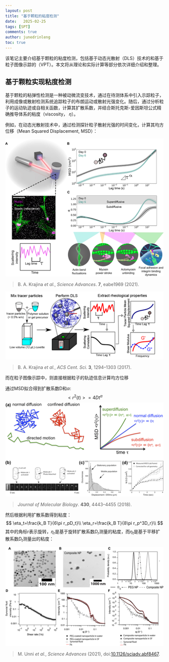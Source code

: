 ```yaml
---
layout: post
title: "基于颗粒的粘度检测"
date:   2025-02-25
tags: [SPT]
comments: true
author: junedrinleng
toc: true
---
```


该笔记主要介绍基于颗粒的粘度检测，包括基于动态光散射（DLS）技术的和基于粒子图像示踪的（VPT）。本文将从理论和实际计算等部分依次详细介绍和整理。
<!-- more -->

## 基于颗粒实现粘度检测

基于颗粒的粘弹性检测是一种被动微流变技术，通过在待测体系中引入示踪粒子，利用成像或散射检测系统追踪粒子的布朗运动或散射光强变化。随后，通过分析粒子的运动轨迹或自相关函数，计算其扩散系数，并结合斯托克斯-爱因斯坦公式精确推导体系的粘度（viscosity， $\eta$）。

例如，在动态光散射技术中，通过检测探针粒子散射光强的时间变化，计算其均方位移（Mean Squared Displacement, MSD）：

![3b0e3fdb6bb894dbb9f03d0a477207d](https://raw.githubusercontent.com/JuneDrinleng/JuneDrinleng.github.io/main/img/2025-02-25-Particle_based_viscoelasticity/3b0e3fdb6bb894dbb9f03d0a477207d.jpg)

> B. A. Krajina *et al.*, *Science Advances*. **7**, eabe1969 (2021).

![image-20250225113547131](https://raw.githubusercontent.com/JuneDrinleng/JuneDrinleng.github.io/main/img/2025-02-25-Particle_based_viscoelasticity/image-20250225113547131.png)

> B. A. Krajina *et al.*, *ACS Cent. Sci.* **3**, 1294–1303 (2017).

而在粒子图像示踪中，则直接根据粒子的轨迹信息计算均方位移

通过MSD拟合得到扩散系数D和$\alpha$:
$$
<r^2(t)>=4Dt^\alpha
$$
![cedeac4b3c30c76146455339c956476](https://raw.githubusercontent.com/JuneDrinleng/JuneDrinleng.github.io/main/img/2025-02-25-Particle_based_viscoelasticity/cedeac4b3c30c76146455339c956476.png)

> *Journal of Molecular Biology*. **430**, 4443–4455 (2018).

然后根据利用扩散系数得到粘度：
$$
\eta_t=\frac{k_B T}{6\pi r_pD_t}\\
\eta_r=\frac{k_B T}{8\pi r_p^3D_r}\\
$$
其中的角标r表示旋转，$\eta_r$是基于旋转扩散系数$D_r$测量的粘度，而$\eta_t$是基于平移扩散系数$D_t$测量出的粘度：

![08dc1769aec2b4436e826aa4ef64025](https://raw.githubusercontent.com/JuneDrinleng/JuneDrinleng.github.io/main/img/2025-02-25-Particle_based_viscoelasticity/08dc1769aec2b4436e826aa4ef64025.png)

> M. Unni *et al.*, *Science Advances* (2021), doi:[10.1126/sciadv.abf8467](https://doi.org/10.1126/sciadv.abf8467).



